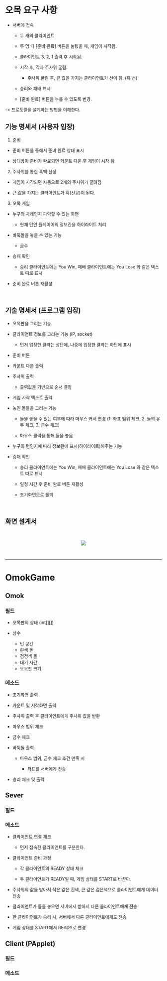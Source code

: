 # 오목 요구 사항

- 서버에 접속
   
  - 두 개의 클라이언트
   
  - 두 명 다 [준비 완료] 버튼을 눌렀을 때, 게임이 시작됨.
   
  - 클라이언트 3, 2, 1 츨력 후 시작됨.

  - 시작 후, 각자 주사위 굴림.
  
     - 주사위 굴린 후, 큰 값을 가지는 클라이언트가 선이 됨. (흑 선)

  - 승리와 패배 표시
  
  - [준비 완료] 버튼을 누를 수 있도록 변경.


-> 프로토콜을 설계하는 방법을 이해한다.


## 기능 명세서 (사용자 입장)

1. 준비

  - 준비 버튼을 통해서 준비 완료 상태 표시

  - 상대방이 준비가 완료되면 카운트 다운 후 게임이 시작 됨.

2. 주사위를 통한 흑백 선정

  - 게임이 시작되면 자동으로 2개의 주사위가 굴려짐

  - 큰 값을 가지는 클라이언트가 흑(선공)이 된다.

3. 오목 게임

  - 누구의 차례인지 파악할 수 있는 화면

     - 현재 턴인 플레이어의 정보칸을 하이라이트 처리 

  - 바둑돌을 놓을 수 있는 기능
  
     - 금수

  - 승패 확인
    
    - 승리 클라이언트에는 You Win, 패배 클라이언트에는 You Lose 와 같은 텍스트 따로 표시

  - 준비 완료 버튼 재활성

<br>

## 기술 명세서 (프로그램 입장)

- 오목판을 그리는 기능

- 클라이언트 정보를 그리는 기능 (IP, socket)

  - 먼저 입장한 클라는 상단에, 나중에 입장한 클라는 하단에 표시

- 준비 버튼

- 카운트 다운 출력

- 주사위 출력

  - 출력값을 기반으로 순서 결정

- 게임 시작 텍스트 출력

- 놓인 돌들을 그리는 기능

  - 돌을 놓을 수 있는 여부에 따라 마우스 커서 변경 (1. 좌표 범위 체크, 2. 돌의 유무 체크, 3. 금수 체크)

  - 마우스 클릭을 통해 돌을 놓음

- 누구의 턴인지에 따라 정보란에 표시(하이라이트)해주는 기능

- 승패 확인

  - 승리 클라이언트에는 You Win, 패배 클라이언트에는 You Lose 와 같은 텍스트 따로 표시
  
  - 일정 시간 후 준비 완료 버튼 재활성

  - 초기화면으로 롤백

<br>

## 화면 설계서

<br>
<p align = "center">
<img src = "https://user-images.githubusercontent.com/39554623/57174827-869f4e80-6e7f-11e9-8c37-db49e3397ca5.jpg">
</p>
<br>

---

# OmokGame

## Omok

### 필드

- 오목판의 상태 (int[][])

- 상수
  - 빈 공간
  - 흰색 돌
  - 검정색 돌
  - 대기 시간
  - 오목판 크기

### 메소드

- 초기화면 출력

- 카운트 및 시작화면 출력

- 주사위 출력 후 클라이언트에게 주사위 값을 반환

- 마우스 범위 체크
    
- 금수 체크

- 바둑돌 출력

  - 마우스 범위, 금수 체크 조건 만족 시
  
     - 좌표를 서버에게 전송

- 승리 체크 및 출력

## Sever

### 필드

### 메소드

- 클라이언트 연결 체크

  - 먼저 접속한 클라이언트를 구분한다.

- 클라이언트 준비 과정

  - 각 클라이언트의 READY 상태 체크
  
  - 두 클라이언트가 READY일 때, 게임 상태를 START로 바꾼다.

- 주사위의 값을 받아서 작은 값은 흰색, 큰 값은 검은색으로 클라이언트에게 데이터 전송

- 클라이언트가 돌을 놓으면 서버에서 받아서 다른 클라이언트에게 전송

- 한 클라이언트가 승리 시, 서버에서 다른 클라이언트에게도 전송

- 게임 상태를 START에서 READY로 변경

## Client (PApplet)

### 필드

### 메소드





